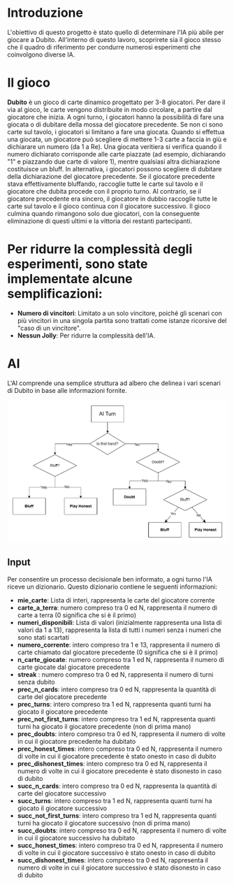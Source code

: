  
# Introduzione
L'obiettivo di questo progetto è stato quello di determinare l'IA più abile per giocare a Dubito. All'interno di questo lavoro, scoprirete sia il gioco stesso che il quadro di riferimento per condurre numerosi esperimenti che coinvolgono diverse IA.
# Il gioco
**Dubito** è un gioco di carte dinamico progettato per 3-8 giocatori. Per dare il via al gioco, le carte vengono distribuite in modo circolare, a partire dal giocatore che inizia. 
A ogni turno, i giocatori hanno la possibilità di fare una giocata o di dubitare della mossa del giocatore precedente. Se non ci sono carte sul tavolo, i giocatori si limitano a fare una giocata. Quando si effettua una giocata, un giocatore può scegliere di mettere 1-3 carte a faccia in giù e dichiarare un numero (da 1 a Re). Una giocata veritiera si verifica quando il numero dichiarato corrisponde alle carte piazzate (ad esempio, dichiarando "1" e piazzando due carte di valore 1), mentre qualsiasi altra dichiarazione costituisce un bluff.
In alternativa, i giocatori possono scegliere di dubitare della dichiarazione del giocatore precedente. Se il giocatore precedente stava effettivamente bluffando, raccoglie tutte le carte sul tavolo e il giocatore che dubita procede con il proprio turno. Al contrario, se il giocatore precedente era sincero, il giocatore in dubbio raccoglie tutte le carte sul tavolo e il gioco continua con il giocatore successivo.
Il gioco culmina quando rimangono solo due giocatori, con la conseguente eliminazione di questi ultimi e la vittoria dei restanti partecipanti.

# Per ridurre la complessità degli esperimenti, sono state implementate alcune semplificazioni: 
- **Numero di vincitori**: Limitato a un solo vincitore, poiché gli scenari con più vincitori in una singola partita sono trattati come istanze ricorsive del "caso di un vincitore". 
- **Nessun Jolly**: Per ridurre la complessità dell'IA. 

# AI
L'AI comprende una semplice struttura ad albero che delinea i vari scenari di Dubito in base alle informazioni fornite. 

![Dubito Tree AI](imgs\dubito.png) 

## Input 

Per consentire un processo decisionale ben informato, a ogni turno l'IA riceve un dizionario. Questo dizionario contiene le seguenti informazioni:

- **mie_carte**: Lista di interi, rappresenta le carte del giocatore corrente 
- **carte_a_terra**: numero compreso tra 0 ed N, rappresenta il numero di carte a terra (0 significa che si è il primo) 
- **numeri_disponibili**: Lista di valori (inizialmente rappresenta una lista di valori da 1 a 13), rappresenta la lista di tutti i numeri senza i numeri che sono stati scartati 
- **numero_corrente**: intero compreso tra 1 e 13, rappresenta il numero di carte chiamato dal giocatore precedente (0 significa che si è il primo) 
- **n_carte_giocate**: numero compreso tra 1 ed N, rappresenta il numero di carte giocate dal giocatore precedente 
- **streak** : numero compreso tra 0 ed N, rappresenta il numero di turni senza dubito 
- **prec_n_cards**: intero compreso tra 0 ed N, rappresenta la quantità di carte del giocatore precedente
- **prec_turns**: intero compreso tra 1 ed N, rappresenta quanti turni ha giocato il giocatore precedente 
- **prec_not_first_turns**: intero compreso tra 1 ed N, rappresenta quanti turni ha giocato il giocatore precedente (non di prima mano) 
- **prec_doubts**: intero compreso tra 0 ed N, rappresenta il numero di volte in cui il giocatore precedente ha dubitato 
- **prec_honest_times**: intero compreso tra 0 ed N, rappresenta il numero di volte in cui il giocatore precedente è stato onesto in caso di dubito 
- **prec_dishonest_times**: intero compreso tra 0 ed N, rappresenta il numero di volte in cui il giocatore precedente è stato disonesto in caso di dubito
- **succ_n_cards**: intero compreso tra 0 ed N, rappresenta la quantità di carte del giocatore successivo
- **succ_turns**: intero compreso tra 1 ed N, rappresenta quanti turni ha giocato il giocatore successivo 
- **succ_not_first_turns**: intero compreso tra 1 ed N, rappresenta quanti turni ha giocato il giocatore successivo (non di prima mano) 
- **succ_doubts**: intero compreso tra 0 ed N, rappresenta il numero di volte in cui il giocatore successivo ha dubitato 
- **succ_honest_times**: intero compreso tra 0 ed N, rappresenta il numero di volte in cui il giocatore successivo è stato onesto in caso di dubito 
- **succ_dishonest_times**: intero compreso tra 0 ed N, rappresenta il numero di volte in cui il giocatore successivo è stato disonesto in caso di dubito  
